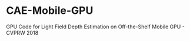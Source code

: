 # CAE-Mobile-GPU
GPU Code for Light Field Depth Estimation on Off-the-Shelf Mobile GPU - CVPRW 2018
